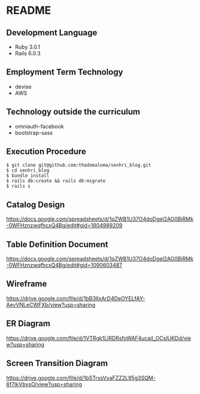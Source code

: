 # README						

## Development Language

* Ruby 3.0.1
* Rails 6.0.3

## Employment Term Technology

* devise
* AWS

## Technology outside the curriculum

* omniauth-facebook
* bootstrap-sass

## Execution Procedure

```
$ git clone git@github.com:thadomaloma/senhri_blog.git
$ cd senhri_blog
$ bundle install
$ rails db:create && rails db:migrate
$ rails s
```

## Catalog Design

https://docs.google.com/spreadsheets/d/1qZWB1U37O4doDgel2AG0BjRMk-0WFHznzwqfhcxQ4Bg/edit#gid=1804989209

## Table Definition Document

https://docs.google.com/spreadsheets/d/1qZWB1U37O4doDgel2AG0BjRMk-0WFHznzwqfhcxQ4Bg/edit#gid=1090603487

## Wireframe

https://drive.google.com/file/d/1bB3IIxArD4DeOYELfAY-AevVNLeCWFXb/view?usp=sharing

## ER Diagram

https://drive.google.com/file/d/1VTRgk1LlRDRsfoWAF4ucaiI_OCsIUKDd/view?usp=sharing

## Screen Transition Diagram

https://drive.google.com/file/d/1bSTrxsVyaFZZ2L95g3SQM-6f7IkVbysO/view?usp=sharing
